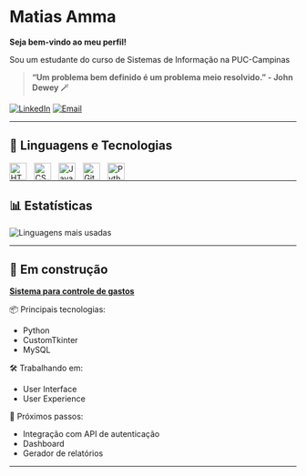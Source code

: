 # **Matias Amma**
**Seja bem-vindo ao meu perfil!**

Sou um estudante do curso de Sistemas de Informação na PUC-Campinas

>**“Um problema bem definido é um problema meio resolvido.” - John Dewey 🪄**

[![LinkedIn](https://img.shields.io/badge/-LinkedIn-0A66C2?style=for-the-badge&logo=linkedin&logoColor=white)](https://www.linkedin.com/in/matias-amma-69b5b5177/)
[![Email](https://img.shields.io/badge/-Email-D14836?style=for-the-badge&logo=gmail&logoColor=white)](mailto:matiasamma@gmail.com)

---
## 🤖 Linguagens e Tecnologias
<img align="left" alt="HTML" title="HTML" width="30px" style="padding-right: 10px;" src="https://cdn.jsdelivr.net/gh/devicons/devicon@latest/icons/html5/html5-original.svg" />
<img align="left" alt="CSS" title="CSS" width="30px" style="padding-right: 10px;" src="https://cdn.jsdelivr.net/gh/devicons/devicon@latest/icons/css3/css3-original.svg" />
<img align="left" alt="JavaScript" title="JavaScript" width="30px" style="padding-right: 10px;" src="https://cdn.jsdelivr.net/gh/devicons/devicon@latest/icons/javascript/javascript-original.svg" />
<img align="left" alt="Git" title="Git" width="30px" style="padding-right: 10px;" src="https://cdn.jsdelivr.net/gh/devicons/devicon@latest/icons/git/git-original.svg" />
<img align="left" alt="Python" title="Python" width="30px" style="padding-right: 10px;" src="https://cdn.jsdelivr.net/gh/devicons/devicon@latest/icons/python/python-original.svg" />
<br/>

---
## 📊 Estatísticas
![Linguagens mais usadas](https://github-readme-stats.vercel.app/api/top-langs/?username=Makezuko&theme=github_dark&layout=compact&border_radius=10)

---
## 🚧 Em construção

**[Sistema para controle de gastos](https://github.com/Makezuko/projeto_financeiro)**  

📦 Principais tecnologias: 
 - Python 
 - CustomTkinter
 - MySQL

🛠️ Trabalhando em: 
 - User Interface
 - User Experience
   
🎯 Próximos passos: 
 - Integração com API de autenticação
 - Dashboard
 - Gerador de relatórios
   
---



